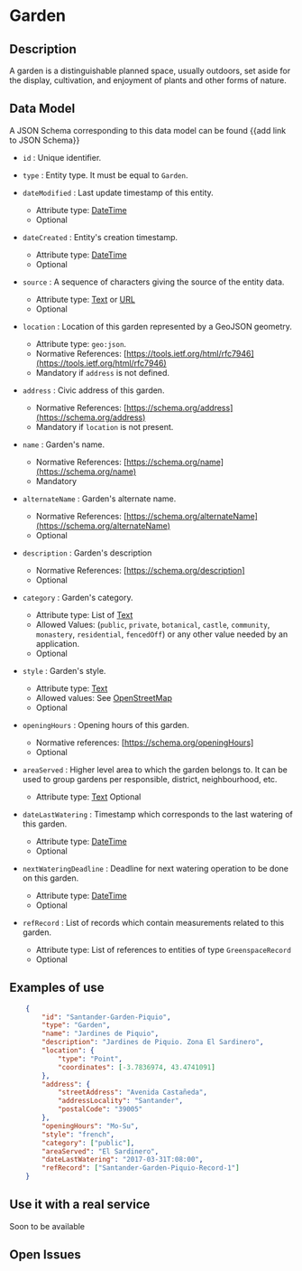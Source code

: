 # Garden

## Description

A garden is a distinguishable planned space, usually outdoors, set aside for the display, cultivation,
and enjoyment of plants and other forms of nature.

## Data Model

A JSON Schema corresponding to this data model can be found {{add link to JSON Schema}}

+ `id` : Unique identifier. 

+ `type` : Entity type. It must be equal to `Garden`.

+ `dateModified` : Last update timestamp of this entity.
    + Attribute type: [DateTime](https://schema.org/DateTime)
    + Optional

+ `dateCreated` : Entity's creation timestamp.
    + Attribute type: [DateTime](https://schema.org/DateTime)
    + Optional    

+ `source` : A sequence of characters giving the source of the entity data.
    + Attribute type: [Text](https://schema.org/Text) or [URL](https://schema.org/URL)
    + Optional

+ `location` : Location of this garden represented by a GeoJSON geometry. 
    + Attribute type: `geo:json`.
    + Normative References: [https://tools.ietf.org/html/rfc7946](https://tools.ietf.org/html/rfc7946)
    + Mandatory if `address` is not defined. 
    
+ `address` : Civic address of this garden.
    + Normative References: [https://schema.org/address](https://schema.org/address)
    + Mandatory if `location` is not present. 

+ `name` : Garden's name. 
    + Normative References: [https://schema.org/name](https://schema.org/name)
    + Mandatory
    
+ `alternateName` : Garden's alternate name. 
    + Normative References: [https://schema.org/alternateName](https://schema.org/alternateName)
    + Optional
    
+ `description` : Garden's description
    + Normative References: [https://schema.org/description]
    + Optional

+ `category` : Garden's category. 
    + Attribute type: List of [Text](https://schema.org/Text)
    + Allowed Values: (`public`, `private`, `botanical`, `castle`, `community`, `monastery`,
    `residential`, `fencedOff`) or any other value needed by an application.
    + Optional
   
+ `style` : Garden's style.
    + Attribute type: [Text](https://schema.org/Text)
    + Allowed values: See [OpenStreetMap](http://wiki.openstreetmap.org/wiki/Key:garden:style)
    + Optional

+ `openingHours` :  Opening hours of this garden. 
    + Normative references: [https://schema.org/openingHours]
    + Optional
    
+ `areaServed` : Higher level area to which the garden belongs to. It can be used to group gardens per
responsible, district, neighbourhood, etc.
    + Attribute type: [Text](https://schema.org/Text)
   Optional
    
+ `dateLastWatering` : Timestamp which corresponds to the last watering of this garden.
    + Attribute type: [DateTime](https://schema.org/DateTime)
    + Optional

+ `nextWateringDeadline` : Deadline for next watering operation to be done on this garden.
    + Attribute type: [DateTime](https://schema.org/DateTime)
    + Optional
    
+ `refRecord` : List of records which contain measurements related to this garden.
    + Attribute type: List of references to entities of type `GreenspaceRecord`
    + Optional
    
## Examples of use

```json
    {
        "id": "Santander-Garden-Piquio",
        "type": "Garden",
        "name": "Jardines de Piquio",
        "description": "Jardines de Piquio. Zona El Sardinero",
        "location": {
            "type": "Point",
            "coordinates": [-3.7836974, 43.4741091]
        },
        "address": {
            "streetAddress": "Avenida Castañeda",
            "addressLocality": "Santander",
            "postalCode": "39005"
        },
        "openingHours": "Mo-Su",
        "style": "french",
        "category": ["public"],
        "areaServed": "El Sardinero",
        "dateLastWatering": "2017-03-31T:08:00",
        "refRecord": ["Santander-Garden-Piquio-Record-1"]
    }
```

## Use it with a real service

Soon to be available

## Open Issues
